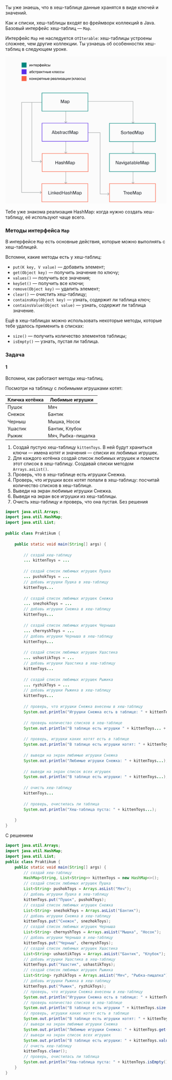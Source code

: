 Ты уже знаешь, что в хеш-таблице данные хранятся в виде ключей и значений.

Как и списки, хеш-таблицы входят во фреймворк коллекций в Java. Базовый интерфейс хеш-таблиц — `Map`.

Интерфейс `Map` не наследуется от`Iterable`: хеш-таблицы устроены сложнее, чем другие коллекции. Ты узнаешь об особенностях хеш-таблиц в следующем уроке.

![img_6.png](img%2Fimg_6.png)

Тебе уже знакома реализация HashMap: когда нужно создать хеш-таблицу, её используют чаще всего.

### Методы интерфейса `Map`

В интерфейсе `Map` есть основные действия, которые можно выполнять с хеш-таблицей.

Вспомни, какие методы есть у хеш-таблиц:

- `put(K key, V value)` — добавить элемент;
- `get(Object key)` — получить значение по ключу;
- `values()` — получить все значения;
- `keySet()` — получить все ключи;
- `remove(Object key)` — удалить элемент;
- `clear()` — очистить хеш-таблицу;
- `containsKey(Object key)` — узнать, содержит ли таблица ключ;
- `containsValue(Object value)` — узнать, содержит ли таблица значение.

Ещё в хеш-таблицах можно использовать некоторые методы, которые тебе удалось применить в списках:

- `size()` — получить количество элементов таблицы;
- `isEmpty()` — узнать, пустая ли таблица.

### Задача
#### 1
Вспомни, как работают методы хеш-таблиц.

Посмотри на таблицу с любимыми игрушками котят:

|Кличка котёнка|Любимые игрушки|
|---|---|
|Пушок|Мяч|
|Снежок|Бантик|
|Черныш|Мышка, Носок|
|Ушастик|Бантик, Клубок|
|Рыжик|Мяч, Рыбка-пищалка|

1. Создай пустую хеш-таблицу `kittenToys`. В ней будут храниться ключи — имена котят и значения — списки их любимых игрушек.
2. Для каждого котёнка создай список любимых игрушек и помести этот список в хеш-таблицу. Создавай списки методом `Arrays.asList()`.
3. Проверь, что в хеш-таблице есть игрушки Снежка.
4. Проверь, что игрушки всех котят попали в хеш-таблицу: посчитай количество списков в хеш-таблице.
5. Выведи на экран любимые игрушки Снежка.
6. Выведи на экран все игрушки из хеш-таблицы.
7. Очисть хеш-таблицу и проверь, что она пустая.
   Без решения
```Java
import java.util.Arrays;
import java.util.HashMap;
import java.util.List;

public class Praktikum {

    public static void main(String[] args) {

        // создай хеш-таблицу
        ... kittenToys = ...

        // создай список любимых игрушек Пушка
        ... pushokToys = ...
        // добавь игрушки Пушка в хеш-таблицу
        kittenToys...

        // создай список любимых игрушек Снежка
        ... snezhokToys = ...
        // добавь игрушки Снежка в хеш-таблицу
        kittenToys...

        // создай список любимых игрушек Черныша
        ... chernyshToys = ...
        // добавь игрушки Черныша в хеш-таблицу
        kittenToys...

        // создай список любимых игрушек Ушастика
        ... ushastikToys = ...
        // добавь игрушки Ушастика в хеш-таблицу
        kittenToys...

        // создай список любимых игрушек Рыжика
        ... ryzhikToys = ...
        // добавь игрушки Рыжика в хеш-таблицу
        kittenToys...

        // проверь, что игрушки Снежка внесены в хеш-таблицу
        System.out.println("Игрушки Снежка есть в таблице: " + kittenToys...);

        // проверь количество списков в хеш-таблице
        System.out.println("В таблице есть игрушки " + kittenToys... + " котят");

        // проверь, игрушки каких котят есть в таблице
        System.out.println("В таблице есть игрушки котят: " + kittenToys...);

        // выведи на экран любимые игрушки Снежка
        System.out.println("Любимые игрушки Снежка: " + kittenToys...);

        // выведи на экран список всех игрушек
        System.out.println("В таблице есть игрушки: " + kittenToys...);

        // очисть хеш-таблицу
        kittenToys...

        // проверь, очистилась ли таблица
        System.out.println("Хеш-таблица пуста: " + kittenToys...);

    }
}
```

С решением
```Java
import java.util.Arrays;
import java.util.HashMap;
import java.util.List;
public class Praktikum {
    public static void main(String[] args) {
        // создай хеш-таблицу
        HashMap<String, List<String>> kittenToys = new HashMap<>();
        // создай список любимых игрушек Пушка
        List<String> pushokToys = Arrays.asList("Мяч");
        // добавь игрушки Пушка в хеш-таблицу
        kittenToys.put("Пушок", pushokToys);
        // создай список любимых игрушек Снежка
        List<String> snezhokToys = Arrays.asList("Бантик");
        // добавь игрушки Снежка в хеш-таблицу
        kittenToys.put("Снежок", snezhokToys);
        // создай список любимых игрушек Черныша
        List<String> chernyshToys = Arrays.asList("Мышка", "Носок");
        // добавь игрушки Черныша в хеш-таблицу
        kittenToys.put("Черныш", chernyshToys);
        // создай список любимых игрушек Ушастика
        List<String> ushastikToys = Arrays.asList("Бантик", "Клубок");
        // добавь игрушки Ушастика в хеш-таблицу
        kittenToys.put("Ушастик", ushastikToys);
        // создай список любимых игрушек Рыжика
        List<String> ryzhikToys = Arrays.asList("Мяч", "Рыбка-пищалка");
        // добавь игрушки Рыжика в хеш-таблицу
        kittenToys.put("Рыжик", ryzhikToys);
        // проверь, что игрушки Снежка внесены в хеш-таблицу
        System.out.println("Игрушки Снежка есть в таблице: " + kittenToys.containsKey("Снежок"));
        // проверь количество списков в хеш-таблице
        System.out.println("В таблице есть игрушки " + kittenToys.size() + " котят");
        // проверь, игрушки каких котят есть в таблице
        System.out.println("В таблице есть игрушки котят: " + kittenToys.keySet());
        // выведи на экран любимые игрушки Снежка
        System.out.println("Любимые игрушки Снежка: " + kittenToys.get("Снежок"));
        // выведи на экран список всех игрушек
        System.out.println("В таблице есть игрушки: " + kittenToys.values());
        // очисть хеш-таблицу
        kittenToys.clear();
        // проверь, очистилась ли таблица
        System.out.println("Хеш-таблица пуста: " + kittenToys.isEmpty());
    }
}
```
